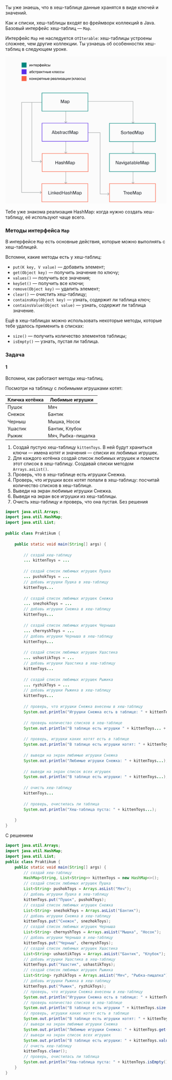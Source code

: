 Ты уже знаешь, что в хеш-таблице данные хранятся в виде ключей и значений.

Как и списки, хеш-таблицы входят во фреймворк коллекций в Java. Базовый интерфейс хеш-таблиц — `Map`.

Интерфейс `Map` не наследуется от`Iterable`: хеш-таблицы устроены сложнее, чем другие коллекции. Ты узнаешь об особенностях хеш-таблиц в следующем уроке.

![img_6.png](img%2Fimg_6.png)

Тебе уже знакома реализация HashMap: когда нужно создать хеш-таблицу, её используют чаще всего.

### Методы интерфейса `Map`

В интерфейсе `Map` есть основные действия, которые можно выполнять с хеш-таблицей.

Вспомни, какие методы есть у хеш-таблиц:

- `put(K key, V value)` — добавить элемент;
- `get(Object key)` — получить значение по ключу;
- `values()` — получить все значения;
- `keySet()` — получить все ключи;
- `remove(Object key)` — удалить элемент;
- `clear()` — очистить хеш-таблицу;
- `containsKey(Object key)` — узнать, содержит ли таблица ключ;
- `containsValue(Object value)` — узнать, содержит ли таблица значение.

Ещё в хеш-таблицах можно использовать некоторые методы, которые тебе удалось применить в списках:

- `size()` — получить количество элементов таблицы;
- `isEmpty()` — узнать, пустая ли таблица.

### Задача
#### 1
Вспомни, как работают методы хеш-таблиц.

Посмотри на таблицу с любимыми игрушками котят:

|Кличка котёнка|Любимые игрушки|
|---|---|
|Пушок|Мяч|
|Снежок|Бантик|
|Черныш|Мышка, Носок|
|Ушастик|Бантик, Клубок|
|Рыжик|Мяч, Рыбка-пищалка|

1. Создай пустую хеш-таблицу `kittenToys`. В ней будут храниться ключи — имена котят и значения — списки их любимых игрушек.
2. Для каждого котёнка создай список любимых игрушек и помести этот список в хеш-таблицу. Создавай списки методом `Arrays.asList()`.
3. Проверь, что в хеш-таблице есть игрушки Снежка.
4. Проверь, что игрушки всех котят попали в хеш-таблицу: посчитай количество списков в хеш-таблице.
5. Выведи на экран любимые игрушки Снежка.
6. Выведи на экран все игрушки из хеш-таблицы.
7. Очисть хеш-таблицу и проверь, что она пустая.
   Без решения
```Java
import java.util.Arrays;
import java.util.HashMap;
import java.util.List;

public class Praktikum {

    public static void main(String[] args) {

        // создай хеш-таблицу
        ... kittenToys = ...

        // создай список любимых игрушек Пушка
        ... pushokToys = ...
        // добавь игрушки Пушка в хеш-таблицу
        kittenToys...

        // создай список любимых игрушек Снежка
        ... snezhokToys = ...
        // добавь игрушки Снежка в хеш-таблицу
        kittenToys...

        // создай список любимых игрушек Черныша
        ... chernyshToys = ...
        // добавь игрушки Черныша в хеш-таблицу
        kittenToys...

        // создай список любимых игрушек Ушастика
        ... ushastikToys = ...
        // добавь игрушки Ушастика в хеш-таблицу
        kittenToys...

        // создай список любимых игрушек Рыжика
        ... ryzhikToys = ...
        // добавь игрушки Рыжика в хеш-таблицу
        kittenToys...

        // проверь, что игрушки Снежка внесены в хеш-таблицу
        System.out.println("Игрушки Снежка есть в таблице: " + kittenToys...);

        // проверь количество списков в хеш-таблице
        System.out.println("В таблице есть игрушки " + kittenToys... + " котят");

        // проверь, игрушки каких котят есть в таблице
        System.out.println("В таблице есть игрушки котят: " + kittenToys...);

        // выведи на экран любимые игрушки Снежка
        System.out.println("Любимые игрушки Снежка: " + kittenToys...);

        // выведи на экран список всех игрушек
        System.out.println("В таблице есть игрушки: " + kittenToys...);

        // очисть хеш-таблицу
        kittenToys...

        // проверь, очистилась ли таблица
        System.out.println("Хеш-таблица пуста: " + kittenToys...);

    }
}
```

С решением
```Java
import java.util.Arrays;
import java.util.HashMap;
import java.util.List;
public class Praktikum {
    public static void main(String[] args) {
        // создай хеш-таблицу
        HashMap<String, List<String>> kittenToys = new HashMap<>();
        // создай список любимых игрушек Пушка
        List<String> pushokToys = Arrays.asList("Мяч");
        // добавь игрушки Пушка в хеш-таблицу
        kittenToys.put("Пушок", pushokToys);
        // создай список любимых игрушек Снежка
        List<String> snezhokToys = Arrays.asList("Бантик");
        // добавь игрушки Снежка в хеш-таблицу
        kittenToys.put("Снежок", snezhokToys);
        // создай список любимых игрушек Черныша
        List<String> chernyshToys = Arrays.asList("Мышка", "Носок");
        // добавь игрушки Черныша в хеш-таблицу
        kittenToys.put("Черныш", chernyshToys);
        // создай список любимых игрушек Ушастика
        List<String> ushastikToys = Arrays.asList("Бантик", "Клубок");
        // добавь игрушки Ушастика в хеш-таблицу
        kittenToys.put("Ушастик", ushastikToys);
        // создай список любимых игрушек Рыжика
        List<String> ryzhikToys = Arrays.asList("Мяч", "Рыбка-пищалка");
        // добавь игрушки Рыжика в хеш-таблицу
        kittenToys.put("Рыжик", ryzhikToys);
        // проверь, что игрушки Снежка внесены в хеш-таблицу
        System.out.println("Игрушки Снежка есть в таблице: " + kittenToys.containsKey("Снежок"));
        // проверь количество списков в хеш-таблице
        System.out.println("В таблице есть игрушки " + kittenToys.size() + " котят");
        // проверь, игрушки каких котят есть в таблице
        System.out.println("В таблице есть игрушки котят: " + kittenToys.keySet());
        // выведи на экран любимые игрушки Снежка
        System.out.println("Любимые игрушки Снежка: " + kittenToys.get("Снежок"));
        // выведи на экран список всех игрушек
        System.out.println("В таблице есть игрушки: " + kittenToys.values());
        // очисть хеш-таблицу
        kittenToys.clear();
        // проверь, очистилась ли таблица
        System.out.println("Хеш-таблица пуста: " + kittenToys.isEmpty());
    }
}
```
